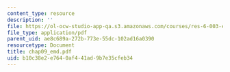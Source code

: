 ```yaml
---
content_type: resource
description: ''
file: https://ol-ocw-studio-app-qa.s3.amazonaws.com/courses/res-6-003-electromechanical-dynamics-spring-2009/b10c38e2e7640af441ad9b7e35cfeb34_chap09_emd.pdf
file_type: application/pdf
parent_uid: ae8c689a-272b-773e-55dc-102ad16a0390
resourcetype: Document
title: chap09_emd.pdf
uid: b10c38e2-e764-0af4-41ad-9b7e35cfeb34
---
```

